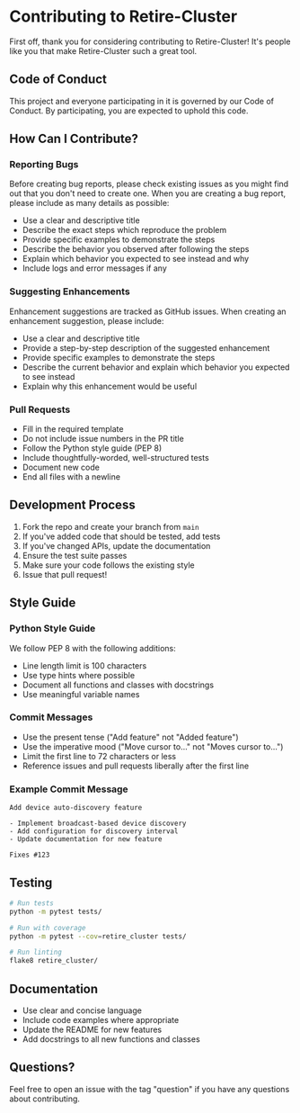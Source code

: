 # Contributing to Retire-Cluster

First off, thank you for considering contributing to Retire-Cluster! It's people like you that make Retire-Cluster such a great tool.

## Code of Conduct

This project and everyone participating in it is governed by our Code of Conduct. By participating, you are expected to uphold this code.

## How Can I Contribute?

### Reporting Bugs

Before creating bug reports, please check existing issues as you might find out that you don't need to create one. When you are creating a bug report, please include as many details as possible:

* Use a clear and descriptive title
* Describe the exact steps which reproduce the problem
* Provide specific examples to demonstrate the steps
* Describe the behavior you observed after following the steps
* Explain which behavior you expected to see instead and why
* Include logs and error messages if any

### Suggesting Enhancements

Enhancement suggestions are tracked as GitHub issues. When creating an enhancement suggestion, please include:

* Use a clear and descriptive title
* Provide a step-by-step description of the suggested enhancement
* Provide specific examples to demonstrate the steps
* Describe the current behavior and explain which behavior you expected to see instead
* Explain why this enhancement would be useful

### Pull Requests

* Fill in the required template
* Do not include issue numbers in the PR title
* Follow the Python style guide (PEP 8)
* Include thoughtfully-worded, well-structured tests
* Document new code
* End all files with a newline

## Development Process

1. Fork the repo and create your branch from `main`
2. If you've added code that should be tested, add tests
3. If you've changed APIs, update the documentation
4. Ensure the test suite passes
5. Make sure your code follows the existing style
6. Issue that pull request!

## Style Guide

### Python Style Guide

We follow PEP 8 with the following additions:

* Line length limit is 100 characters
* Use type hints where possible
* Document all functions and classes with docstrings
* Use meaningful variable names

### Commit Messages

* Use the present tense ("Add feature" not "Added feature")
* Use the imperative mood ("Move cursor to..." not "Moves cursor to...")
* Limit the first line to 72 characters or less
* Reference issues and pull requests liberally after the first line

### Example Commit Message

```
Add device auto-discovery feature

- Implement broadcast-based device discovery
- Add configuration for discovery interval
- Update documentation for new feature

Fixes #123
```

## Testing

```bash
# Run tests
python -m pytest tests/

# Run with coverage
python -m pytest --cov=retire_cluster tests/

# Run linting
flake8 retire_cluster/
```

## Documentation

* Use clear and concise language
* Include code examples where appropriate
* Update the README for new features
* Add docstrings to all new functions and classes

## Questions?

Feel free to open an issue with the tag "question" if you have any questions about contributing.